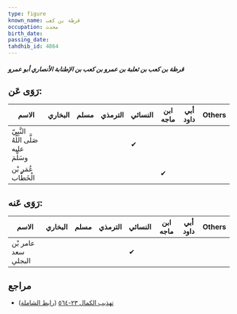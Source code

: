 ```yaml
---
type: figure
known_name: قرظة بن كعب
occupation: محدث
birth_date:
passing_date:
tahdhib_id: 4864
---
```

##### قرظة بن كعب بن ثعلبة بن عمرو بن كعب بن الإطنابة الأنصاري أبو عمرو

## رَوَى عَن:
| الاسم                                  | البخاري | مسلم | الترمذي | النسائي | ابن ماجه | أبي داود | Others |
| -------------------------------------- | ------- | ---- | ------- | ------- | -------- | -------- | ------ |
| النَّبِيّ صَلَّى اللَّهُ عليه وسَلَّمَ |         |      |         | ✔       |          |          |        |
| عُمَر بْن الْخَطَّاب                   |         |      |         |         | ✔        |          |        |
## رَوَى عَنه:
| الاسم               | البخاري | مسلم | الترمذي | النسائي | ابن ماجه | أبي داود | Others |
| ------------------- | ------- | ---- | ------- | ------- | -------- | -------- | ------ |
| عامر بْن سعد البجلي |         |      |         | ✔       |          |          |        |
## مراجع
- [تهذيب الكمال ٢٣-٥٦٤](obsidian://open?vault=Tahdhib-al-Kamal&file=Figures/٤٨٦٤-قرظة%20بن%20كعب%20بن%20ثعلبة%20بن%20عمرو%20بن%20كعب%20بن%20الإطنابة%20الأنصاري%20أبو%20عمرو) ([رابط الشاملة](https://shamela.ws/book/3722/12451))